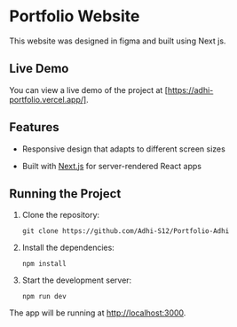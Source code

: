 # Portfolio Website

  This website was designed in figma and built using Next js.
  
## Live Demo
  
You can view a live demo of the project at [https://adhi-portfolio.vercel.app/].

  
## Features

- Responsive design that adapts to different screen sizes

- Built with [Next.js](https://nextjs.org/) for server-rendered React apps

  
## Running the Project

  1. Clone the repository:

	 `git clone https://github.com/Adhi-S12/Portfolio-Adhi`

2. Install the dependencies:

    `npm install`

3. Start the development server:
 
    `npm run dev`

  
The app will be running at [http://localhost:3000](http://localhost:3000).